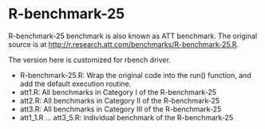 # R-benchmark-25

R-benchmark-25 benchmark is also known as ATT benchmark. The original source is at http://r.research.att.com/benchmarks/R-benchmark-25.R.

The version here is customized for rbench driver.

- R-benchmark-25.R: Wrap the original code into the run() function, and add the default execution routine.
- att1.R: All benchmarks in Category I of the R-benchmark-25
- att2.R: All benchmarks in Category II of the R-benchmark-25
- att3.R: All benchmarks in Category III of the R-benchmark-25
- att1_1.R ... att3_5.R: individual benchmark of the R-benchmark-25
